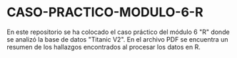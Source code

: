 # CASO-PRACTICO-MODULO-6-R

En este repositorio se ha colocado el caso práctico del módulo 6 "R" donde se analizó la base de datos "Titanic V2".
En el archivo PDF se encuentra un resumen de los hallazgos encontrados al procesar los datos en R.

